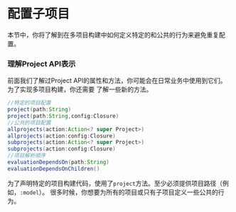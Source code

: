 配置子项目
=========================
本节中，你将了解到在多项目构建中如何定义特定的和公共的行为来避免重复配置。

### 理解Project API表示
前面我们了解过Project API的属性和方法，你可能会在日常业务中使用到它们。为了实现多项目构建，你还需要
了解一些新的方法。
```groovy
//特定的项目配置
project(path:String)
project(path:String,config:Closure)
//公共的项目配置
allprojects(action:Action<? super Project>)
allprojects(action:config:Closure)
subprojects(action:Action<? super Project>)
subprojects(action:config:Closure)
//项目解析顺序
evaluationDependsOn(path:String)
evaluationDependsOnChildren()
```
为了声明特定的项目构建代码，使用了`project`方法。至少必须提供项目路径（例如，`:model`）。
很多时候，你想要为所有的项目或只有子项目定义一些公共的行为。
